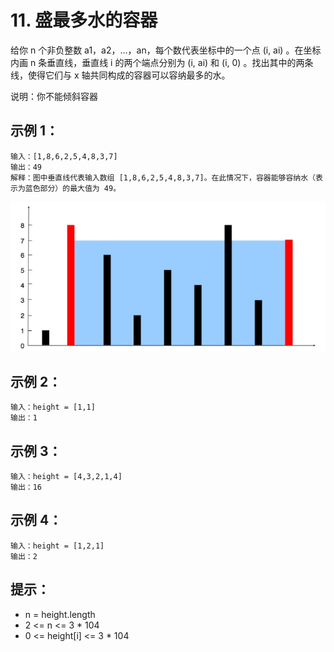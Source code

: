 # 11. 盛最多水的容器

给你 n 个非负整数 a1，a2，...，an，每个数代表坐标中的一个点 (i, ai) 。在坐标内画 n 条垂直线，垂直线 i 的两个端点分别为 (i, ai) 和 (i, 0) 。找出其中的两条线，使得它们与 x 轴共同构成的容器可以容纳最多的水。

说明：你不能倾斜容器

## 示例 1：
```
输入：[1,8,6,2,5,4,8,3,7]
输出：49 
解释：图中垂直线代表输入数组 [1,8,6,2,5,4,8,3,7]。在此情况下，容器能够容纳水（表示为蓝色部分）的最大值为 49。
```
<img src="https://github.com/lowkeyway/LeetCode/blob/main/11.container-with-most-water/pic/container-with-most-water.png">

## 示例 2：
```
输入：height = [1,1]
输出：1
```

## 示例 3：
```
输入：height = [4,3,2,1,4]
输出：16
```

## 示例 4：
```
输入：height = [1,2,1]
输出：2
```

## 提示：

+ n = height.length
+ 2 <= n <= 3 * 104
+ 0 <= height[i] <= 3 * 104
